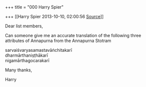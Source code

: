 +++
title = "000 Harry Spier"

+++
[[Harry Spier	2013-10-10, 02:00:56 [Source](https://groups.google.com/g/samskrita/c/ga5ENzNFJxw)]]



Dear list members,  

  

Can someone give me an accurate translation of the following three attributes of Annapurna from the Annapurna Stotram

sarvaiśvaryasamastavāṅchitakarī  
dharmārthaniṣṭhākarī  
nigamārthagocarakarī  
  

Many thanks,

Harry


